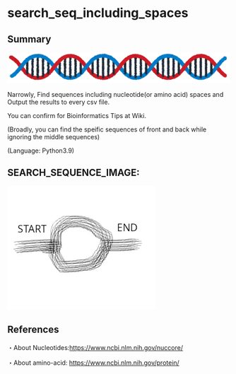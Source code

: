 # search_seq_including_spaces
## Summary
![DNA_IMAGE](line_dna_short.webp)

Narrowly, Find sequences including nucleotide(or amino acid) spaces and Output the results to every csv file.

You can confirm for Bioinformatics Tips at Wiki.

(Broadly, you can find the speific sequences of front and back while ignoring the middle sequences)

(Language: Python3.9)


## SEARCH_SEQUENCE_IMAGE: 
![SEARCH_IMAGE](SEARCH_SEQUENCE_INCLUDING_SPACES_IMAGE.webp)

## References
・About Nucleotides:https://www.ncbi.nlm.nih.gov/nuccore/

・About amino-acid: https://www.ncbi.nlm.nih.gov/protein/
